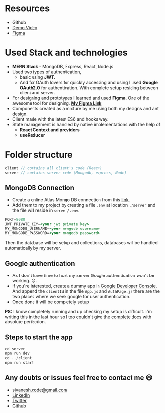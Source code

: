 # Resources

- Github
- [Demo Video](https://youtu.be/TjWgZ-qoaVQ)
- [Figma](https://www.figma.com/file/iAACf3zon5XLdBqBXjK2Bk/Task-Management-Advanced?node-id=3%3A689)

# Used Stack and technologies

- **MERN Stack -** MongoDB, Express, React, Node.js
- Used two types of authentication,
    - basic using **JWT.**
    - And for OAuth lovers for quickly accessing and using I used **Google OAuth2.0** for authentication. With complete setup residing between client and server.
- For designing and prototypes I learned and used **Figma**. One of the awesome tool for designing. **[My Figma Link](https://www.figma.com/file/iAACf3zon5XLdBqBXjK2Bk/Task-Management-Advanced?node-id=3%3A689)**
- Components created as a mixture by me using both my designs and ant design.
- Client made with the latest ES6 and hooks way.
- State management is handled by native implementations with the help of
    - **React Context and providers**
    - **useReducer**

# Folder structure

```jsx
client // contains all client's code (React)
server // contains server code (Mongodb, express, Node)
```

## MongoDB Connection

- Create a online Atlas Mongo DB connection from this [link](https://account.mongodb.com/account/login?).
- Add them to my project by creating a file `.env` at location `./server` and the file will reside in `server/.env`.

```jsx
PORT=8080
JWT_PRIVATE_KEY=<your jwt private key>
MY_MONGODB_USERNAME=<your mongodb username>
MY_MONGODB_PASSWORD=<your mongodb password>
```

Then the database will be setup and collections, databases will be handled automatically by my server.

## Google authentication

- As I don't have time to host my server Google authentication won't be working. 😢.
- If you're interested, create a dummy app in [Google Developer Console](https://console.developers.google.com/). And append the `clientId` in the file `App.js` and `AuthPage.js` there are the two places where we seek google for user authentication.
- Once done it will be completely setup

**PS:** I know completely running and up checking my setup is difficult. I'm writing this in the last hour so I too couldn't give the complete docs with absolute perfection. 

## Steps to start the app

```jsx
cd server
npm run dev
cd ../client
npm run start
```

## Any doubts or issues feel free to contact me 😃

- sivanesh.code@gmail.com
- [LinkedIn](https://www.linkedin.com/in/sivanesh-shanmugam/)
- [Twitter](https://twitter.com/sivanesh_fiz)
- [Github](https://github.com/Sivanesh-S)